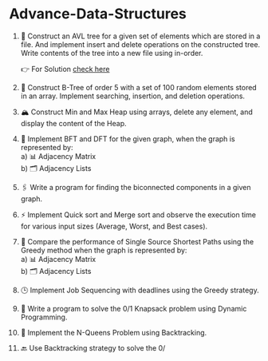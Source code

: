 # Advance-Data-Structures

1. 🌳 Construct an AVL tree for a given set of elements which are stored in a file. And implement insert and delete operations on the constructed tree. Write contents of the tree into a new file using in-order.

   👉 For Solution [check here](./AVL%20Trees/AVLTree.java)

2. 📂 Construct B-Tree of order 5 with a set of 100 random elements stored in an array. Implement searching, insertion, and deletion operations.

3. 🏔️ Construct Min and Max Heap using arrays, delete any element, and display the content of the Heap.

4. 🔄 Implement BFT and DFT for the given graph, when the graph is represented by:  
   a) 📊 Adjacency Matrix  
   b) 🗂️ Adjacency Lists

5. 🖇️ Write a program for finding the biconnected components in a given graph.

6. ⚡ Implement Quick sort and Merge sort and observe the execution time for various input sizes (Average, Worst, and Best cases).

7. 🚀 Compare the performance of Single Source Shortest Paths using the Greedy method when the graph is represented by:  
   a) 📊 Adjacency Matrix  
   b) 🗂️ Adjacency Lists

8. 🕒 Implement Job Sequencing with deadlines using the Greedy strategy.

9. 🎒 Write a program to solve the 0/1 Knapsack problem using Dynamic Programming.

10. 👑 Implement the N-Queens Problem using Backtracking.

11. 🔙 Use Backtracking strategy to solve the 0/
